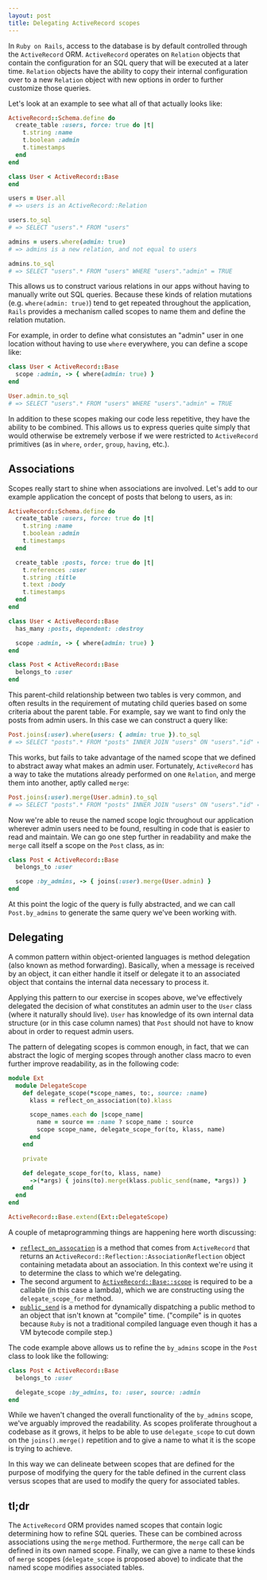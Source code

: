 ```yaml
---
layout: post
title: Delegating ActiveRecord scopes
---
```


In `Ruby on Rails`, access to the database is by default controlled through the `ActiveRecord` ORM. `ActiveRecord` operates on `Relation` objects that contain the configuration for an SQL query that will be executed at a later time. `Relation` objects have the ability to copy their internal configuration over to a new `Relation` object with new options in order to further customize those queries.

Let's look at an example to see what all of that actually looks like:

```ruby
ActiveRecord::Schema.define do
  create_table :users, force: true do |t|
    t.string :name
    t.boolean :admin
    t.timestamps
  end
end

class User < ActiveRecord::Base
end

users = User.all
# => users is an ActiveRecord::Relation

users.to_sql
# => SELECT "users".* FROM "users"

admins = users.where(admin: true)
# => admins is a new relation, and not equal to users

admins.to_sql
# => SELECT "users".* FROM "users" WHERE "users"."admin" = TRUE
```

This allows us to construct various relations in our apps without having to manually write out SQL queries. Because these kinds of relation mutations (e.g. `where(admin: true)`) tend to get repeated throughout the application, `Rails` provides a mechanism called scopes to name them and define the relation mutation.

For example, in order to define what consistutes an "admin" user in one location without having to use `where` everywhere, you can define a scope like:

```ruby
class User < ActiveRecord::Base
  scope :admin, -> { where(admin: true) }
end

User.admin.to_sql
# => SELECT "users".* FROM "users" WHERE "users"."admin" = TRUE
```

In addition to these scopes making our code less repetitive, they have the ability to be combined. This allows us to express queries quite simply that would otherwise be extremely verbose if we were restricted to `ActiveRecord` primitives (as in `where`, `order`, `group`, `having`, etc.).

## Associations

Scopes really start to shine when associations are involved. Let's add to our example application the concept of posts that belong to users, as in:

```ruby
ActiveRecord::Schema.define do
  create_table :users, force: true do |t|
    t.string :name
    t.boolean :admin
    t.timestamps
  end

  create_table :posts, force: true do |t|
    t.references :user
    t.string :title
    t.text :body
    t.timestamps
  end
end

class User < ActiveRecord::Base
  has_many :posts, dependent: :destroy

  scope :admin, -> { where(admin: true) }
end

class Post < ActiveRecord::Base
  belongs_to :user
end
```

This parent-child relationship between two tables is very common, and often results in the requirement of mutating child queries based on some criteria about the parent table. For example, say we want to find only the posts from admin users. In this case we can construct a query like:

```ruby
Post.joins(:user).where(users: { admin: true }).to_sql
# => SELECT "posts".* FROM "posts" INNER JOIN "users" ON "users"."id" = "posts"."user_id" WHERE "users"."admin" = TRUE
```

This works, but fails to take advantage of the named scope that we defined to abstract away what makes an admin user. Fortunately, `ActiveRecord` has a way to take the mutations already performed on one `Relation`, and merge them into another, aptly called `merge`:

```ruby
Post.joins(:user).merge(User.admin).to_sql
# => SELECT "posts".* FROM "posts" INNER JOIN "users" ON "users"."id" = "posts"."user_id" WHERE "users"."admin" = TRUE
```

Now we're able to reuse the named scope logic throughout our application wherever admin users need to be found, resulting in code that is easier to read and maintain. We can go one step further in readability and make the `merge` call itself a scope on the `Post` class, as in:

```ruby
class Post < ActiveRecord::Base
  belongs_to :user

  scope :by_admins, -> { joins(:user).merge(User.admin) }
end
```

At this point the logic of the query is fully abstracted, and we can call `Post.by_admins` to generate the same query we've been working with.

## Delegating

A common pattern within object-oriented languages is method delegation (also known as method forwarding). Basically, when a message is received by an object, it can either handle it itself or delegate it to an associated object that contains the internal data necessary to process it.

Applying this pattern to our exercise in scopes above, we've effectively delegated the decision of what constitutes an admin user to the `User` class (where it naturally should live). `User` has knowledge of its own internal data structure (or in this case column names) that `Post` should not have to know about in order to request admin users.

The pattern of delegating scopes is common enough, in fact, that we can abstract the logic of merging scopes through another class macro to even further improve readability, as in the following code:

```ruby
module Ext
  module DelegateScope
    def delegate_scope(*scope_names, to:, source: :name)
      klass = reflect_on_association(to).klass

      scope_names.each do |scope_name|
        name = source == :name ? scope_name : source
        scope scope_name, delegate_scope_for(to, klass, name)
      end
    end

    private

    def delegate_scope_for(to, klass, name)
      ->(*args) { joins(to).merge(klass.public_send(name, *args)) }
    end
  end
end

ActiveRecord::Base.extend(Ext::DelegateScope)
```

A couple of metaprogramming things are happening here worth discussing:

* [`reflect_on_assocation`](https://api.rubyonrails.org/classes/ActiveRecord/Reflection/ClassMethods.html#method-i-reflect_on_association) is a method that comes from `ActiveRecord` that returns an `ActiveRecord::Reflection::AssociationReflection` object containing metadata about an association. In this context we're using it to determine the class to which we're delegating.
* The second argument to [`ActiveRecord::Base::scope`](https://api.rubyonrails.org/classes/ActiveRecord/Scoping/Named/ClassMethods.html#method-i-scope) is required to be a callable (in this case a lambda), which we are constructing using the `delegate_scope_for` method.
* [`public_send`](https://apidock.com/ruby/Object/public_send) is a method for dynamically dispatching a public method to an object that isn't known at "compile" time. ("compile" is in quotes because `Ruby` is not a traditional compiled language even though it has a VM bytecode compile step.)

The code example above allows us to refine the `by_admins` scope in the `Post` class to look like the following:

```ruby
class Post < ActiveRecord::Base
  belongs_to :user

  delegate_scope :by_admins, to: :user, source: :admin
end
```

While we haven't changed the overall functionality of the `by_admins` scope, we've arguably improved the readability. As scopes proliferate throughout a codebase as it grows, it helps to be able to use `delegate_scope` to cut down on the `joins().merge()` repetition and to give a name to what it is the scope is trying to achieve.

In this way we can delineate between scopes that are defined for the purpose of modifying the query for the table defined in the current class versus scopes that are used to modify the query for associated tables.

## tl;dr

The `ActiveRecord` ORM provides named scopes that contain logic determining how to refine SQL queries. These can be combined across associations using the `merge` method. Furthermore, the `merge` call can be defined in its own named scope. Finally, we can give a name to these kinds of `merge` scopes (`delegate_scope` is proposed above) to indicate that the named scope modifies associated tables.
